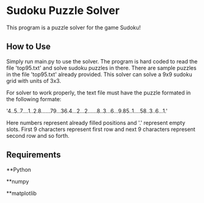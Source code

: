 # Sudoku Puzzle Solver
This program is a puzzle solver for the game Sudoku!
## How to Use
Simply run main.py to use the solver. The program is hard coded to read the file 'top95.txt' and solve sudoku puzzles in there. There are sample puzzles in the file 'top95.txt' already provided. This solver can solve a 9x9 sudoku grid with units of 3x3. 

For solver to work properly, the text file must have the puzzle formated in the following formate:

'4..5..7....1..2.8......79...36.4...2...2......8..3...6...9.85..1....58..3..6...1.'

Here numbers represent already filled positions and '.' represent empty slots. First 9 characters represent first row and next 9 characters represent second row and so forth.
## Requirements
**Python

**numpy

**matplotlib
